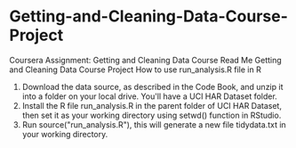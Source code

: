 # Getting-and-Cleaning-Data-Course-Project
Coursera Assignment: Getting and Cleaning Data Course 
Read Me 
Getting and Cleaning Data Course Project 
How to use run_analysis.R file in R
1.	Download the data source, as described in the Code Book, and unzip it into a folder on your local drive. You'll have a UCI HAR Dataset folder.
2.	Install the R file run_analysis.R in the parent folder of UCI HAR Dataset, then set it as your working directory using setwd() function in RStudio.
3.	Run source("run_analysis.R"), this will generate a new file tidydata.txt in your working directory.
